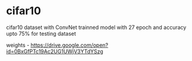 # cifar10
cifar10 dataset with ConvNet trainned model with 27 epoch and accuracy upto 75% for testing dataset

weights - https://drive.google.com/open?id=0BxGfPTc19Ac2UG1UWjV3YTdYSzg
